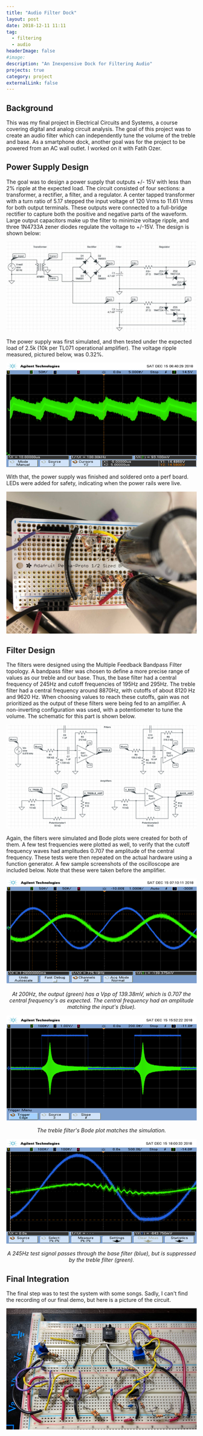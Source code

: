 ```yaml
---
title: "Audio Filter Dock"
layout: post
date: 2018-12-11 11:11
tag:
  - filtering
  - audio
headerImage: false
#image:
description: "An Inexpensive Dock for Filtering Audio"
projects: true
category: project
externalLink: false
---
```


## Background
This was my final project in Electrical Circuits and Systems, a course covering digital and analog circuit analysis. The goal of this project was to create an audio filter which can independently tune the volume of the treble and base. As a smartphone dock, another goal was for the project to be powered from an AC wall outlet. I worked on it with Fatih Ozer.

## Power Supply Design
The goal was to design a power supply that outputs +/- 15V with less than 2% ripple at the expected load. The circuit consisted of four sections: a transformer, a rectifier, a filter, and a regulator. A center tapped transformer with a turn ratio of 5.17 stepped the input voltage of 120 Vrms to 11.61 Vrms for both output terminals. These outputs were connected to a full-bridge rectifier to capture both the positive and negative parts of the waveform. Large output capacitors make up the filter to minimize voltage ripple, and three 1N4733A zener diodes regulate the voltage to +/-15V. The design is shown below:

![Power Schematic](../assets/images/audio/power-schematic.png)

The power supply was first simulated, and then tested under the expected load of 2.5k (10k per TL071 operational amplifier). The voltage ripple measured, pictured below, was 0.32%.

![Voltage Ripple](../assets/images/audio/ripple.png)

With that, the power supply was finished and soldered onto a perf board. LEDs were added for safety, indicating when the power rails were live.

![Power Supply](../assets/images/audio/power.png)

## Filter Design
The filters were designed using the Multiple Feedback Bandpass Filter topology. A bandpass filter was chosen to define a more precise range of values as our treble and our base. Thus, the base filter had a central frequency of 245Hz and cutoff frequencies of 195Hz and 295Hz. The treble filter had a central frequency around 8870Hz, with cutoffs of about 8120 Hz and 9620 Hz. When choosing values to reach these cutoffs, gain was not prioritized as the output of these filters were being fed to an amplifier. A non-inverting configuration was used, with a potentiometer to tune the volume. The schematic for this part is shown below.  

![Filter and Amplifier](../assets/images/audio/filter-schematic.png)

Again, the filters were simulated and Bode plots were created for both of them. A few test frequencies were plotted as well, to verify that the cutoff frequency waves had amplitudes 0.707 the amplitude of the central frequency. These tests were then repeated on the actual hardware using a function generator. A few sample screenshots of the oscilloscope are included below. Note that these were taken before the amplifier.

![Base Cutoff Frequency](../assets/images/audio/base-cutoff.png)
<div align="center"><em>At 200Hz, the output (green) has a Vpp of 139.38mV, which is 0.707 the central frequency's as expected. The central frequency had an amplitude matching the input's (blue).</em></div>

![Treble Bode](../assets/images/audio/treble-bode.png)
<div align="center"><em>The treble filter's Bode plot matches the simulation.</em></div>

![Treble Bode](../assets/images/audio/testing-245.png)
<div align="center"><em>A 245Hz test signal passes through the base filter (blue), but is suppressed by the treble filter (green).</em></div>

## Final Integration
The final step was to test the system with some songs. Sadly, I can't find the recording of our final demo, but here is a picture of the circuit.

![Filter Breadboard](../assets/images/audio/filter.png)
